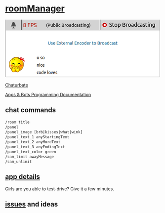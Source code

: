 # [roomManager](https://github.com/noud/chaturbate/blob/master/noud41/roomManager.js)

![roomManager Panel](./docs/Panel.png?raw=true "roomManager")

[Chaturbate](https://chaturbate.com/)

[Apps & Bots Programming Documentation](https://chaturbate.com/apps/docs)

## chat commands

```
/room title
/panel
/panel_image [brb|kisses|what|wink]
/panel_text_1 anyStartingText
/panel_text_2 anyMoreText
/panel_text_3 anyEndingText
/panel_text_color green
/cam_limit awayMessage
/cam_unlimit
```

## [app details](https://chaturbate.com/apps/app_details/roommanager/?version=&slot=0)

Girls are you able to test-drive? Give it a few minutes.

## [issues](https://github.com/noud/chaturbate/issues) and ideas